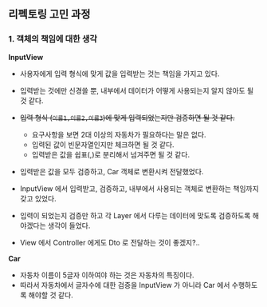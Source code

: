 ## 리펙토링 고민 과정

### 1. 객체의 책임에 대한 생각
**InputView**
- 사용자에게 입력 형식에 맞게 값을 입력받는 것는 책임을 가지고 있다.
- 입력받는 것에만 신경쓸 뿐, 내부에서 데이터가 어떻게 사용되는지 알지 않아도 될 것 같다.
- ~~입력 형식 (`이름1,이름2,이름3`)에 맞게 입력되었는지만 검증하면 될 것 같다.~~
  - 요구사항을 보면 2대 이상의 자동차가 필요하다는 말은 없다.
  - 입력된 값이 빈문자열인지만 체크하면 될 것 같다.
  - 입력받은 값을 쉽표(,)로 분리해서 넘겨주면 될 것 같다.
  

- 입력받은 값을 모두 검증하고, Car 객체로 변환시켜 전달했었다. 
- InputView 에서 입력받고, 검증하고, 내부에서 사용되는 객체로 변환하는 책임까지 갖고 있었다. 
- 입력이 되었는지 검증만 하고 각 Layer 에서 다루는 데이터에 맞도록 검증하도록 해야겠다는 생각이 들었다.

+ View 에서 Controller 에게도 Dto 로 전달하는 것이 좋겠지?..


**Car**
- 자동차 이름이 5글자 이하여야 하는 것은 자동차의 특징이다.
- 따라서 자동차에서 글자수에 대한 검증을 InputView 가 아니라 Car 에서 수행하도록 해야할 것 같다.


